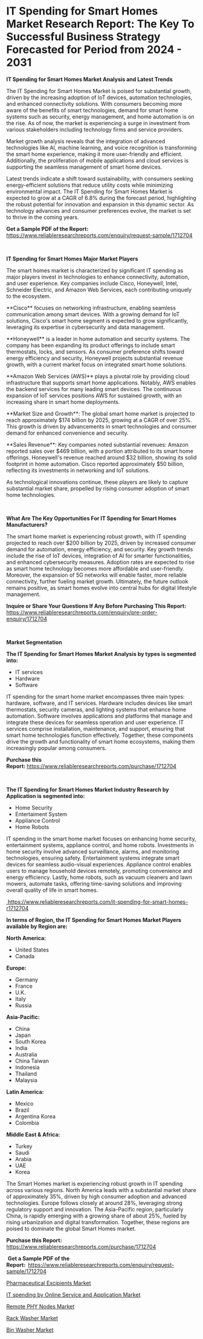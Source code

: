 <p><h1>IT Spending for Smart Homes Market Research Report: The Key To Successful Business Strategy Forecasted for Period from 2024 - 2031</h1></p><p><strong>IT Spending for Smart Homes Market Analysis and Latest Trends</strong></p>
<p><p>The IT Spending for Smart Homes Market is poised for substantial growth, driven by the increasing adoption of IoT devices, automation technologies, and enhanced connectivity solutions. With consumers becoming more aware of the benefits of smart technologies, demand for smart home systems such as security, energy management, and home automation is on the rise. As of now, the market is experiencing a surge in investment from various stakeholders including technology firms and service providers.</p><p>Market growth analysis reveals that the integration of advanced technologies like AI, machine learning, and voice recognition is transforming the smart home experience, making it more user-friendly and efficient. Additionally, the proliferation of mobile applications and cloud services is supporting the seamless management of smart home devices.</p><p>Latest trends indicate a shift toward sustainability, with consumers seeking energy-efficient solutions that reduce utility costs while minimizing environmental impact. The IT Spending for Smart Homes Market is expected to grow at a CAGR of 6.8% during the forecast period, highlighting the robust potential for innovation and expansion in this dynamic sector. As technology advances and consumer preferences evolve, the market is set to thrive in the coming years.</p></p>
<p><strong>Get a Sample PDF of the Report:&nbsp;</strong> <a href="https://www.reliableresearchreports.com/enquiry/request-sample/1712704?utm_campaign=12&utm_medium=2&utm_source=Github&utm_content=ia&utm_term=22102024&utm_id=it-spending-for-smart-homes">https://www.reliableresearchreports.com/enquiry/request-sample/1712704</a></p>
<p>&nbsp;</p>
<p><strong>IT Spending for Smart Homes Major Market Players</strong></p>
<p><p>The smart homes market is characterized by significant IT spending as major players invest in technologies to enhance connectivity, automation, and user experience. Key companies include Cisco, Honeywell, Intel, Schneider Electric, and Amazon Web Services, each contributing uniquely to the ecosystem.</p><p>**Cisco** focuses on networking infrastructure, enabling seamless communication among smart devices. With a growing demand for IoT solutions, Cisco's smart home segment is expected to grow significantly, leveraging its expertise in cybersecurity and data management.</p><p>**Honeywell** is a leader in home automation and security systems. The company has been expanding its product offerings to include smart thermostats, locks, and sensors. As consumer preference shifts toward energy efficiency and security, Honeywell projects substantial revenue growth, with a current market focus on integrated smart home solutions.</p><p>**Amazon Web Services (AWS)** plays a pivotal role by providing cloud infrastructure that supports smart home applications. Notably, AWS enables the backend services for many leading smart devices. The continuous expansion of IoT services positions AWS for sustained growth, with an increasing share in smart home deployments.</p><p>**Market Size and Growth**: The global smart home market is projected to reach approximately $174 billion by 2025, growing at a CAGR of over 25%. This growth is driven by advancements in smart technologies and consumer demand for enhanced convenience and security.</p><p>**Sales Revenue**: Key companies noted substantial revenues: Amazon reported sales over $469 billion, with a portion attributed to its smart home offerings. Honeywell's revenue reached around $32 billion, showing its solid footprint in home automation. Cisco reported approximately $50 billion, reflecting its investments in networking and IoT solutions.</p><p>As technological innovations continue, these players are likely to capture substantial market share, propelled by rising consumer adoption of smart home technologies.</p></p>
<p>&nbsp;</p>
<p><strong>What Are The Key Opportunities For IT Spending for Smart Homes Manufacturers?</strong></p>
<p><p>The smart home market is experiencing robust growth, with IT spending projected to reach over $200 billion by 2025, driven by increased consumer demand for automation, energy efficiency, and security. Key growth trends include the rise of IoT devices, integration of AI for smarter functionalities, and enhanced cybersecurity measures. Adoption rates are expected to rise as smart home technology becomes more affordable and user-friendly. Moreover, the expansion of 5G networks will enable faster, more reliable connectivity, further fueling market growth. Ultimately, the future outlook remains positive, as smart homes evolve into central hubs for digital lifestyle management.</p></p>
<p><strong>Inquire or Share Your Questions If Any Before Purchasing This Report:</strong> <a href="https://www.reliableresearchreports.com/enquiry/pre-order-enquiry/1712704?utm_campaign=12&utm_medium=2&utm_source=Github&utm_content=ia&utm_term=22102024&utm_id=it-spending-for-smart-homes">https://www.reliableresearchreports.com/enquiry/pre-order-enquiry/1712704</a></p>
<p>&nbsp;</p>
<p><strong>Market Segmentation</strong></p>
<p><strong>The IT Spending for Smart Homes Market Analysis by types is segmented into:</strong></p>
<p><ul><li>IT services</li><li>Hardware</li><li>Software</li></ul></p>
<p><p>IT spending for the smart home market encompasses three main types: hardware, software, and IT services. Hardware includes devices like smart thermostats, security cameras, and lighting systems that enhance home automation. Software involves applications and platforms that manage and integrate these devices for seamless operation and user experience. IT services comprise installation, maintenance, and support, ensuring that smart home technologies function effectively. Together, these components drive the growth and functionality of smart home ecosystems, making them increasingly popular among consumers.</p></p>
<p><strong>Purchase this Report:&nbsp;</strong><a href="https://www.reliableresearchreports.com/purchase/1712704?utm_campaign=12&utm_medium=2&utm_source=Github&utm_content=ia&utm_term=22102024&utm_id=it-spending-for-smart-homes">https://www.reliableresearchreports.com/purchase/1712704</a></p>
<p>&nbsp;</p>
<p><strong>The IT Spending for Smart Homes Market Industry Research by Application is segmented into:</strong></p>
<p><ul><li>Home Security</li><li>Entertaiment System</li><li>Appliance Control</li><li>Home Robots</li></ul></p>
<p><p>IT spending in the smart home market focuses on enhancing home security, entertainment systems, appliance control, and home robots. Investments in home security involve advanced surveillance, alarms, and monitoring technologies, ensuring safety. Entertainment systems integrate smart devices for seamless audio-visual experiences. Appliance control enables users to manage household devices remotely, promoting convenience and energy efficiency. Lastly, home robots, such as vacuum cleaners and lawn mowers, automate tasks, offering time-saving solutions and improving overall quality of life in smart homes.</p></p>
<p><a href="https://www.reliableresearchreports.com/it-spending-for-smart-homes-r1712704?utm_campaign=12&utm_medium=2&utm_source=Github&utm_content=ia&utm_term=22102024&utm_id=it-spending-for-smart-homes">&nbsp;https://www.reliableresearchreports.com/it-spending-for-smart-homes-r1712704</a></p>
<p><strong>In terms of Region, the IT Spending for Smart Homes Market Players available by Region are:</strong></p>
<p>
    <p> <strong> North America: </strong>
        <ul>
            <li>United States</li>
            <li>Canada</li>
        </ul>
        </p> 
    <p> <strong> Europe: </strong>
        <ul>
            <li>Germany</li>
            <li>France</li>
            <li>U.K.</li>
            <li>Italy</li>
            <li>Russia</li>
        </ul>
        </p> 
    <p> <strong> Asia-Pacific: </strong>
        <ul>
            <li>China</li>
            <li>Japan</li>
            <li>South Korea</li>
            <li>India</li>
            <li>Australia</li>
            <li>China Taiwan</li>
            <li>Indonesia</li>
            <li>Thailand</li>
            <li>Malaysia</li>
        </ul>
        </p> 
    <p> <strong> Latin America: </strong>
        <ul>
            <li>Mexico</li>
            <li>Brazil</li>
            <li>Argentina Korea</li>
            <li>Colombia</li>
        </ul>
        </p> 
    <p> <strong> Middle East & Africa: </strong>
        <ul>
            <li>Turkey</li>
            <li>Saudi</li>
            <li>Arabia</li>
            <li>UAE</li>
            <li>Korea</li>
        </ul>
    </p>
    </p>
<p><p>The Smart Homes market is experiencing robust growth in IT spending across various regions. North America leads with a substantial market share of approximately 35%, driven by high consumer adoption and advanced technologies. Europe follows closely at around 28%, leveraging strong regulatory support and innovation. The Asia-Pacific region, particularly China, is rapidly emerging with a growing share of about 25%, fueled by rising urbanization and digital transformation. Together, these regions are poised to dominate the global Smart Homes market.</p></p>
<p><strong>Purchase this Report: </strong><a href="https://www.reliableresearchreports.com/purchase/1712704?utm_campaign=12&utm_medium=2&utm_source=Github&utm_content=ia&utm_term=22102024&utm_id=it-spending-for-smart-homes">https://www.reliableresearchreports.com/purchase/1712704</a></p>
<p>&nbsp;<strong>Get a Sample PDF of the Report:&nbsp;&nbsp;</strong><a href="https://www.reliableresearchreports.com/enquiry/request-sample/1712704?utm_campaign=12&utm_medium=2&utm_source=Github&utm_content=ia&utm_term=22102024&utm_id=it-spending-for-smart-homes">https://www.reliableresearchreports.com/enquiry/request-sample/1712704</a></p>
<p><strong></strong></p>
<p><p><a href="https://www.linkedin.com/pulse/in-depth-pharmaceutical-excipients-market-review-size-share-xub3f?utm_campaign=12&utm_medium=2&utm_source=Github&utm_content=ia&utm_term=22102024&utm_id=it-spending-for-smart-homes">Pharmaceutical Excipients Market</a></p><p><a href="https://github.com/keitelmoprotinu/Market-Research-Report-List-1/blob/main/it-spending-by-online-service-and-application-market.md?utm_campaign=12&utm_medium=2&utm_source=Github&utm_content=ia&utm_term=22102024&utm_id=it-spending-for-smart-homes">IT spending by Online Service and Application Market</a></p><p><a href="https://github.com/shauntarfpso/Market-Research-Report-List-1/blob/main/remote-phy-nodes-market.md?utm_campaign=12&utm_medium=2&utm_source=Github&utm_content=ia&utm_term=22102024&utm_id=it-spending-for-smart-homes">Remote PHY Nodes Market</a></p><p><a href="https://issuu.com/reportprime-2/docs/rack-washer-market-size-2030.pptx_63c96b74222ad3?utm_campaign=12&utm_medium=2&utm_source=Github&utm_content=ia&utm_term=22102024&utm_id=it-spending-for-smart-homes">Rack Washer Market</a></p><p><a href="https://issuu.com/reportprime-2/docs/bin-washer-market-size-2030.pptx_85645b7b1f5fea?utm_campaign=12&utm_medium=2&utm_source=Github&utm_content=ia&utm_term=22102024&utm_id=it-spending-for-smart-homes">Bin Washer Market</a></p></p>